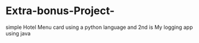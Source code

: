 # Extra-bonus-Project-
simple Hotel Menu card using a python language and 2nd is  My logging app using java 
